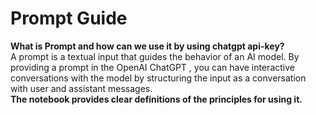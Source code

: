 # <strong> Prompt Guide </strong>
 <strong> What is Prompt and how can we use it by using chatgpt api-key? </strong>
 <br>
 A prompt is a textual input that guides the behavior of an AI model. By providing a prompt in the OpenAI ChatGPT , you can have interactive conversations  with the model by structuring the input as a conversation with user and assistant messages.<br>
 <strong> The notebook provides clear definitions of the principles for using it.
</strong><br>